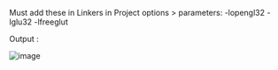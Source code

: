 Must add these in Linkers in Project options > parameters:
-lopengl32
-lglu32
-lfreeglut

Output :


![image](https://github.com/user-attachments/assets/60a8adfc-d3cc-4153-9005-c4bc1866e1d4)

